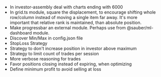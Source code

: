 - In investor-assembly deal with charts ending with 6000
- In grid.ts module, square the displacement, to encourage shifting whole
  row/column instead of moving a single item far away. It's more important that
  relative rank is maintained, than absolute position.
- Make progressbar an external module. Perhaps use from @sauber/ml-dashboard module.
- Discover Min/Max in config.json file
- StopLoss Strategy
- Strategy to don't increase position in investor above maximum
- Strategy to limit count of trades per session
- More verbose reasoning for trades
- Favor positions closing instead of expiring, when optimizing
- Define minimum profit to avoid selling at loss


